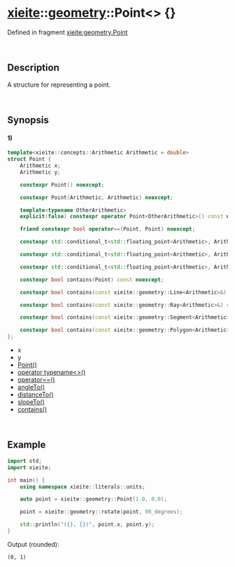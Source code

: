 # [xieite](../../xieite.md)\:\:[geometry](../../geometry.md)\:\:Point\<\> \{\}
Defined in fragment [xieite:geometry.Point](../../../src/geometry/point.cpp)

&nbsp;

## Description
A structure for representing a point.

&nbsp;

## Synopsis
#### 1)
```cpp
template<xieite::concepts::Arithmetic Arithmetic = double>
struct Point {
    Arithmetic x;
    Arithmetic y;

    constexpr Point() noexcept;

    constexpr Point(Arithmetic, Arithmetic) noexcept;

    template<typename OtherArithmetic>
    explicit(false) constexpr operator Point<OtherArithmetic>() const noexcept;

    friend constexpr bool operator==(Point, Point) noexcept;

    constexpr std::conditional_t<std::floating_point<Arithmetic>, Arithmetic, double> angleTo(Point) const noexcept;

    constexpr std::conditional_t<std::floating_point<Arithmetic>, Arithmetic, double> distanceTo(Point) const noexcept;

    constexpr std::conditional_t<std::floating_point<Arithmetic>, Arithmetic, double> slopeTo(Point) const noexcept;

    constexpr bool contains(Point) const noexcept;

    constexpr bool contains(const xieite::geometry::Line<Arithmetic>&) const noexcept;

    constexpr bool contains(const xieite::geometry::Ray<Arithmetic>&) const noexcept;

    constexpr bool contains(const xieite::geometry::Segment<Arithmetic>& segment) const noexcept;

    constexpr bool contains(const xieite::geometry::Polygon<Arithmetic>& polygon) const noexcept;
};
```
- x
- y
- [Point\(\)](./structures/point/1/operators/constructor.md)
- [operator typename\<\>\(\)](./structures/point/1/operators/cast.md)
- [operator==\(\)](./structures/point/1/operators/equal.md)
- [angleTo\(\)](./structures/point/1/angle_to.md)
- [distanceTo\(\)](./structures/point/1/distance_to.md)
- [slopeTo\(\)](./structures/point/1/slope_to.md)
- [contains\(\)](./structures/point/1/contains.md)

&nbsp;

## Example
```cpp
import std;
import xieite;

int main() {
    using namespace xieite::literals::units;

    auto point = xieite::geometry::Point(1.0, 0.0);

    point = xieite::geometry::rotate(point, 90_degrees);

    std::println("({}, {})", point.x, point.y);
}
```
Output (rounded):
```
(0, 1)
```
